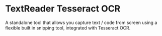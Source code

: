 # TextReader Tesseract OCR

A standalone tool that allows you capture text / code from screen using a flexible built in snipping tool, integrated with Tesseract OCR.



